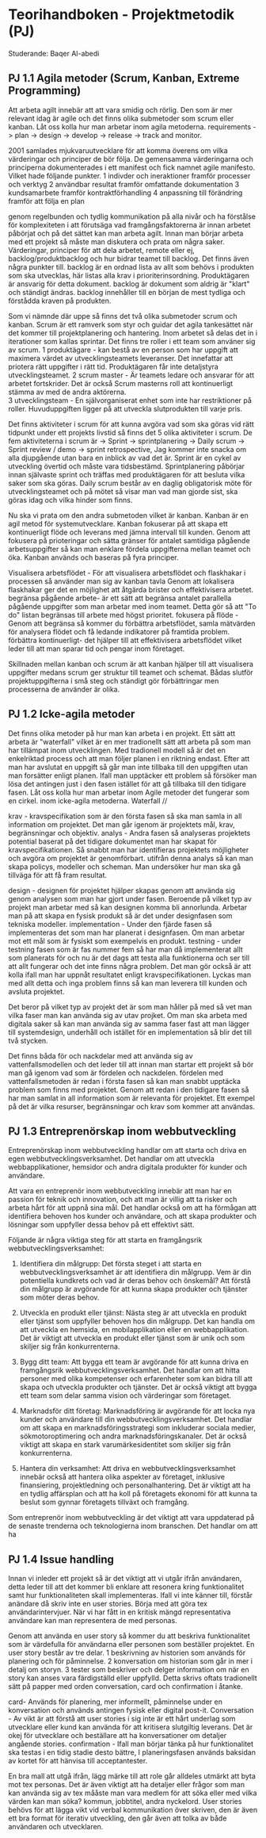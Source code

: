 # Teorihandboken - Projektmetodik (PJ)
Studerande: Baqer Al-abedi

## PJ 1.1 Agila metoder (Scrum, Kanban, Extreme Programming)
Att arbeta agilt innebär att att vara smidig och rörlig.  Den som är mer relevant idag är agile och det finns olika submetoder som scrum eller kanban. Låt oss kolla hur man arbetar inom agila metoderna. 
requirements -> plan -> design -> develop -> release -> track and monitor. 

2001 samlades mjukvaruutvecklare för att komma överens om vilka värderingar och principer de bör följa. De gemensamma värderingarna och principerna dokumenterades i ett manifest och fick namnet agile manifesto. Vilket hade följande punkter.
1 indivder och ineraktioner framför processer och verktyg
2 användbar resultat framför omfattande dokumentation
3 kundsamarbete framför kontraktförhandling
4 anpassning till förändring framför att följa en plan

genom regelbunden och tydlig kommunikation på alla nivår och ha förstålse för komplexiteten i att förutsäga vad framgångsfaktorerna är innan arbetet påbörjat och på det sättet kan man arbeta agilt. Innan man börjar arbeta med ett projekt så måste man diskutera och prata om några saker. Värderingar, principer för att dela arbetet, remote eller ej, backlog/produktbacklog och hur bidrar teamet till backlog. Det finns även några punkter till. backlog är en ordnad lista av allt som behövs i produkten som ska utvecklas, här listas alla krav i prioriterinsordning. Produktägaren är ansvarig för detta dokument. backlog är dokument som aldrig är "klart" och ständigt ändras. backlog innehåller till en början de mest tydliga och förstådda kraven på produkten. 

Som vi nämnde där uppe så finns det två olika submetoder scrum och kanban. Scrum är ett ramverk som styr och guidar det agila tankesättet när det kommer till projektplanering och hantering. Inom arbetet så delas det in i iterationer som kallas sprintar. Det finns tre roller i ett team som använer sig av scrum. 
1 produktägare - kan bestå av en person som har uppgift att maximera värdet av utvecklingsteamets leveranser. Det innefattar att priotera rätt uppgifter i rätt tid. Produktägaren får inte detaljstyra utvecklingsteamet. 
2 scrum master - Är teamets ledare och ansvarar för att arbetet fortskrider. Det är också Scrum masterns roll att kontinuerligt stämma av med de andra aktörerna.  
3 utvecklingsteam - En självorganiserat enhet som inte har restriktioner på roller. Huvuduppgiften ligger på att utveckla slutprodukten till varje pris. 

Det finns aktiviteter i scrum för att kunna avgöra vad som ska göras vid rätt tidpunkt under ett projekts livstid så finns det 5 olika aktiviteter i scrum. De fem aktiviteterna i scrum är -> Sprint -> sprintplanering -> Daily scrum -> Sprint review / demo -> sprint retrospective, Jag kommer inte snacka om alla djupgående utan bara en inblick av vad det är. Sprint är en cykel av utveckling övertid och måste vara tidsbestämd. Sprintplanering påbörjar innan självaste sprint och träffas med produktägaren för att besluta vilka saker som ska göras. Daily scrum består av en daglig obligatorisk möte för utvecklingsteamet och på mötet så visar man vad man gjorde sist, ska göras idag och vilka hinder som finns. 

Nu ska vi prata om den andra submetoden vilket är kanban.
Kanban är en agil metod för systemutvecklare. Kanban fokuserar på att skapa ett kontinuerligt flöde och leverans med jämna intervall till kunden. Genom att fokusera på prioteringar och sätta gränser för antalet samtidiga pågående arbetsuppgifter så kan man enklare fördela uppgifterna mellan teamet och öka. Kanban används och baseras på fyra principer. 

Visualisera arbetsflödet - För att visualisera arbetsflödet och flaskhakar i processen så använder man sig av kanban tavla Genom att lokalisera flaskhakar ger det en möjlighet att åtgärda brister och effektivisera arbetet. 
begränsa  pågående arbete- är ett sätt att begränsa antalet parallella pågående uppgifter som man arbetar med inom teamet. Detta gör så att "To do" listan begränsas till arbete med högst prioritet. 
fokusera på flöde - Genom att begränsa så kommer du förbättra arbetsflödet, samla mätvärden för analysera flödet och få ledande indikatorer på framtida problem. 
förbättra kontinuerligt- det hjälper till att effektivisera arbetsflödet vilket leder till att man sparar tid och pengar inom företaget. 

Skillnaden mellan kanban och scrum är att kanban hjälper till att visualisera uppgifter medans scrum ger struktur till teamet och schemat. Bådas slutför projektuppgifterna i små steg och ständigt gör förbättringar men processerna de använder är olika. 


## PJ 1.2 Icke-agila metoder
Det finns olika metoder på hur man kan arbeta i en projekt. Ett sätt att arbeta är "waterfall" vilket är en mer tradionellt sätt att arbeta på som man har tillämpat inom utvecklingen. Med tradionell modell så är det en enkelriktad process och att man följer planen i en riktning endast. Efter att man har avslutat en uppgift så går man inte tillbaka till den uppgiften utan man forsätter enligt planen. Ifall man upptäcker ett problem så försöker man lösa det antingen just i den fasen istället för att gå tillbaka till den tidigare fasen. Låt oss kolla hur man arbetar inom Agile metoder det fungerar som en cirkel. inom icke-agila metoderna. Waterfall // 

krav - kravspecifikation som är den första fasen så ska man samla in all information om projektet. Det man går igenom är projektets mål, krav, begränsningar och objektiv.
analys - Andra fasen så analyseras projektets potential baserat på det tidigare dokumentet man har skapat för kravspecifikationen. Så snabbt man har identifieras projektets möjligheter och avgöra om projektet är genomförbart. utifrån denna analys så kan man skapa policys, modeller och scheman. Man undersöker hur man ska gå tillväga för att få fram resultat. 

design - designen för projektet hjälper skapas genom att använda sig genom analysen som man har gjort under fasen. Beroende på vilket typ av projekt man arbetar med så kan designen komma bli annorlunda. Arbetar man på att skapa en fysisk produkt så är det under designfasen som tekniska modeller. 
implementation - Under den fjärde fasen så implementeras det som man har planerat i designfasen. Om man arbetar mot ett mål som är fysiskt som exempelvis en produkt. 
testning - under testning fasen som är fas nummer fem så har man då implementerat allt som planerats för och nu är det dags att testa alla funktionerna och ser till att allt fungerar och det inte finns några problem. Det man gör också är att kolla ifall man har uppnåt resultatet enligt kravspecifikationen. Lyckas man med allt detta och inga problem finns så kan man leverera till kunden och avsluta projektet. 

Det beror på vilket typ av projekt det är som man håller på med så vet man vilka faser man kan använda sig av utav projket. Om man ska arbeta med digitala saker så kan man använda sig av samma faser fast att man lägger till systemdesign, underhåll och istället för en implementation så blir det till två stycken. 

Det finns båda för och nackdelar med att använda sig av vattenfallsmodellen och det leder till att innan man startar ett projekt så bör man gå igenom vad som är fördelen och nackdelen. fördelen med vattenfallsmetoden är redan i första fasen så kan man snabbt upptäcka problem som finns med projektet. Genom att redan i den tidigare fasen så har man samlat in all information som är relevanta för projektet. Ett exempel på det är vilka resurser, begränsningar och krav som kommer att användas.  


## PJ 1.3 Entreprenörskap inom webbutveckling
Entreprenörskap inom webbutveckling handlar om att starta och driva en egen webbutvecklingsverksamhet. Det handlar om att utveckla webbapplikationer, hemsidor och andra digitala produkter för kunder och användare.

Att vara en entreprenör inom webbutveckling innebär att man har en passion för teknik och innovation, och att man är villig att ta risker och arbeta hårt för att uppnå sina mål. Det handlar också om att ha förmågan att identifiera behoven hos kunder och användare, och att skapa produkter och lösningar som uppfyller dessa behov på ett effektivt sätt.

Följande är några viktiga steg för att starta en framgångsrik webbutvecklingsverksamhet:

1. Identifiera din målgrupp: Det första steget i att starta en webbutvecklingsverksamhet är att identifiera din målgrupp. Vem är din potentiella kundkrets och vad är deras behov och önskemål? Att förstå din målgrupp är avgörande för att kunna skapa produkter och tjänster som möter deras behov.

2. Utveckla en produkt eller tjänst: Nästa steg är att utveckla en produkt eller tjänst som uppfyller behoven hos din målgrupp. Det kan handla om att utveckla en hemsida, en mobilapplikation eller en webbapplikation. Det är viktigt att utveckla en produkt eller tjänst som är unik och som skiljer sig från konkurrenterna.

3. Bygg ditt team: Att bygga ett team är avgörande för att kunna driva en framgångsrik webbutvecklingsverksamhet. Det handlar om att hitta personer med olika kompetenser och erfarenheter som kan bidra till att skapa och utveckla produkter och tjänster. Det är också viktigt att bygga ett team som delar samma vision och värderingar som företaget.

4. Marknadsför ditt företag: Marknadsföring är avgörande för att locka nya kunder och användare till din webbutvecklingsverksamhet. Det handlar om att skapa en marknadsföringsstrategi som inkluderar sociala medier, sökmotoroptimering och andra marknadsföringskanaler. Det är också viktigt att skapa en stark varumärkesidentitet som skiljer sig från konkurrenterna.

5. Hantera din verksamhet: Att driva en webbutvecklingsverksamhet innebär också att hantera olika aspekter av företaget, inklusive finansiering, projektledning och personalhantering. Det är viktigt att ha en tydlig affärsplan och att ha koll på företagets ekonomi för att kunna ta beslut som gynnar företagets tillväxt och framgång.

Som entreprenör inom webbutveckling är det viktigt att vara uppdaterad på de senaste trenderna och teknologierna inom branschen. Det handlar om att ha

## PJ 1.4 Issue handling
Innan vi inleder ett projekt så är det viktigt att vi utgår ifrån användaren, detta leder till att det kommer bli enklare att resonera kring funktionalitet samt hur funktionaliteten skall implementeras. Ifall vi inte känner till, förstår anändare då skriv inte en user stories. Börja med att göra tex användarintervjuer. När vi har fått in en kritisk mängd representativa användare kan man representera de med personas.

Genom att använda en user story så kommer du att beskriva funktionalitet som är värdefulla för användarna eller personen som beställer projektet. En user story består av tre delar. 
1 beskrivning av historien som används för planering och för påminnelse.
2 konversation om historian som går in mer i detalj om storyn.
3 tester som beskriver och delger information om när en story kan anses vara färdigställd eller uppfylld. 
Detta skrivs oftats tradionellt sätt på papper med orden conversation, card och confirmation i åtanke. 

card- Används för planering, mer informellt, påminnelse under en konversation och används antingen fysisk eller digital post-it.
Conversation - Av vikt är att förstå att user stories i sig inte är ett hårt underlag som utvecklare eller kund kan använda för att kritisera slutgiltig leverans. Det är okej för utvecklare och beställare att ha konversationer om detaljer angående stories. 
confirmation - Ifall man börjar tänka på hur funktionalitet ska testas i en tidig stadie desto bättre, I planeringsfasen används baksidan av kortet för att hänvisa till acceptantester.   

En bra mall att utgå ifrån, lägg märke till att role går alldeles utmärkt att byta mot tex personas. Det är även viktigt att ha detaljer eller frågor som man kan använda sig av tex mååste man vara medlem för att söka eller med vilka värden kan man söka? kommun, jobbtitel, andra nyckelord. 
User stories behövs för att lägga vikt vid verbal kommunikation över skriven, den är även ett bra format för iterativ utveckling, den går även att tolka av både användaren och utvecklaren.  

